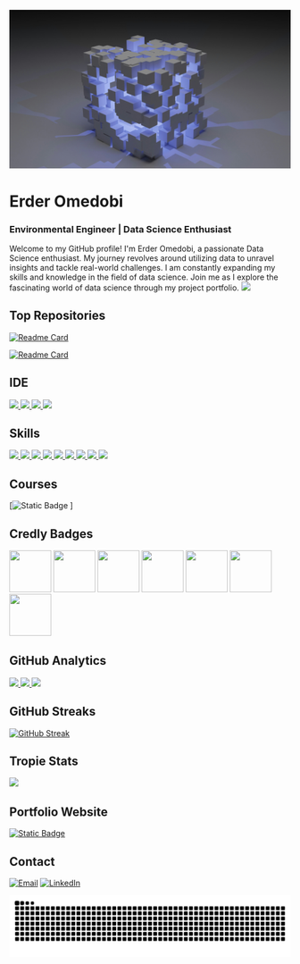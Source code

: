![](https://github.com/Omedobi/Omedobi/blob/26daf52af7bcc117e5cccfa0e352a0e8e3eba54f/img/data-science.jpg)

# Erder Omedobi
### Environmental Engineer | Data Science Enthusiast 
Welcome to my GitHub profile! I'm Erder Omedobi, a passionate Data Science enthusiast. My journey revolves around utilizing data to unravel insights and tackle real-world challenges. I am constantly expanding my skills and knowledge in the field of data science. Join me as I explore the fascinating world of data science through my project portfolio.
[![](https://github-profile-summary-cards.vercel.app/api/cards/profile-details?username=Omedobi&theme=dark)](https://github.com/Omedobi)

## Top Repositories
[![Readme Card](https://github-readme-stats.vercel.app/api/pin/?username=Omedobi&theme=dark&hide_border=true&repo=Data-Science-Projects)](https://github.com/Omedobi/Data-Science-Projects) 

[![Readme Card](https://github-readme-stats.vercel.app/api/pin/?username=Omedobi&theme=dark&hide_border=true&repo=Seattle-weather-analysis-and-forcast)](https://github.com/Omedobi/Seattle-weather-analysis-and-forcast)

## IDE
[![](https://img.shields.io/badge/Python-FFD43B?style=for-the-badge&logo=python&logoColor=blue) ![](	https://img.shields.io/badge/Colab-F9AB00?style=for-the-badge&logo=googlecolab&color=525252) ![](https://img.shields.io/badge/PyCharm-000000.svg?&style=for-the-badge&logo=PyCharm&logoColor=white) ![](https://img.shields.io/badge/VSCode-0078D4?style=for-the-badge&logo=visual%20studio%20code&logoColor=white)](https://github.com/Omedobi)

## Skills
[![](https://img.shields.io/badge/Numpy-777BB4?style=for-the-badge&logo=numpy&logoColor=white) ![](https://img.shields.io/badge/Pandas-2C2D72?style=for-the-badge&logo=pandas&logoColor=white) ![](https://img.shields.io/badge/Python-FFD43B?style=for-the-badge&logo=python&logoColor=blue) ![](https://img.shields.io/badge/scikit_learn-F7931E?style=for-the-badge&logo=scikit-learn&logoColor=white) ![](https://img.shields.io/badge/SciPy-654FF0?style=for-the-badge&logo=SciPy&logoColor=white)  ![](https://img.shields.io/badge/Jupyter-F37626.svg?&style=for-the-badge&logo=Jupyter&logoColor=white) ![](https://img.shields.io/badge/Markdown-000000?style=for-the-badge&logo=markdown&logoColor=white) ![](https://img.shields.io/badge/Plotly-239120?style=for-the-badge&logo=plotly&logoColor=white)  ![](https://img.shields.io/badge/HTML5-E34F26?style=for-the-badge&logo=html5&logoColor=white)](https://github.com/Omedobi)

## Courses
[![Static Badge](https://img.shields.io/badge/)
]

## Credly Badges
[<img src='https://images.credly.com/size/220x220/images/5ae9bf9e-da6e-4cec-82eb-d2b4cfea9751/Machine_Learning_with_Python.png' width="75" height="75"/>](https://www.credly.com/badges/32978c6e-1543-4d71-844f-77942c1a8932/public_url)
[<img src='https://images.credly.com/size/220x220/images/fa39f4f0-174a-4886-b821-6a37d42b8b3a/Cognitive_Class_-_Data_Analysis_w_Python.png' width="75" height="75"/>](https://www.credly.com/badges/2afc9b97-cc33-4bf8-a987-4d7fe0a7d3a6)
[<img src='https://images.credly.com/size/220x220/images/594e0ab7-c864-4d9a-9987-3a903ec3f06a/Cognitive_Class_-_DB_and_SQL_for_Data_Sci.png' width="75" height="75"/>](https://www.credly.com/badges/caf4d2f4-f9ac-44fd-bc5b-81116a6cb6e2)
[<img src='https://images.credly.com/size/220x220/images/7d06faf8-c754-4ecd-8ab1-2115826b03c6/Python_Project_for_Data_Science.png' width="75" height="75"/>](https://www.credly.com/badges/1f6c18e7-8f97-49e7-ba88-c527611b0176)
[<img src='https://images.credly.com/size/220x220/images/0571ab1d-f43b-43d9-9c68-8ebd0ebd61b7/Python_for_Data_Sci_and_AI_Foundational.png' width="75" height="75"/>](https://www.credly.com/badges/0eba8f82-d389-4bc2-9564-7030c1c0ba34)
[<img src='https://images.credly.com/size/220x220/images/46defa53-a922-47bd-94ea-b43488f5cd8a/Data_Science_Methodology_Foundational.png' width="75" height="75"/>](https://www.credly.com/badges/7a10e0bf-b4a6-41dd-b4e9-0f48e81d5b08)
[<img src='https://images.credly.com/size/220x220/images/5fc2d535-e716-46c4-881a-f4822b8da0e5/Cognitive_Class_-_What_is_Data_Science.png' width="75" height="75"/>](https://www.credly.com/badges/49d781f1-1884-4cdd-8090-7e9478c7d5d1)

## GitHub Analytics
[<img height="180em" src="https://github-readme-stats-eight-theta.vercel.app/api?username=Omedobi&show_icons=true&theme=dark&hide_border=true&include_all_commits=true&count_private=true"/> <img height="180em" src="https://github-readme-stats.vercel.app/api/top-langs/?username=Omedobi&layout=compact&theme=dark&hide_border=true"/> ![](http://github-profile-summary-cards.vercel.app/api/cards/productive-time?username=Omedobi&show_icons=true&theme=dark&utcOffset=8)](https://github.com/Omedobi)

## GitHub Streaks
[![GitHub Streak](https://github-readme-streak-stats.herokuapp.com?user=Omedobi&theme=dark&hide_border=true)](https://git.io/streak-stats)

## Tropie Stats
![](https://github-profile-trophy.vercel.app/?username=Omedobi&theme=dark)

## Portfolio Website
[![Static Badge](https://img.shields.io/badge/Website-%20?style=for-the-badge&label=Portfolio&labelColor=dark&color=blue)](https://omedobi-portfolio.vercel.app)

## Contact
[![Email](https://img.shields.io/badge/Gmail-D14836?style=for-the-badge&logo=gmail&logoColor=white)](mailto:ikennaanyawuike@gmail.com) [![LinkedIn](https://img.shields.io/badge/LinkedIn-0077B5?style=for-the-badge&logo=linkedin&logoColor=white)](https://www.linkedin.com/in/anyawuike-ikenna)

![Snake animation](https://github.com/Omedobi/Omedobi/blob/0853957d0b6382d72b7006c1c16c223e25365dbf/assets/github-contribution-grid-snake.svg)
<!---
Omedobi/Omedobi is a ✨ special ✨ repository because its `README.md` (this file) appears on your GitHub profile.
You can click the Preview link to take a look at your changes.
--->
